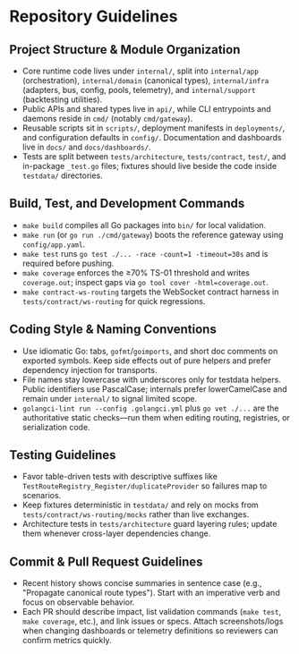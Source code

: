 # Repository Guidelines

## Project Structure & Module Organization
- Core runtime code lives under `internal/`, split into `internal/app` (orchestration), `internal/domain` (canonical types), `internal/infra` (adapters, bus, config, pools, telemetry), and `internal/support` (backtesting utilities).
- Public APIs and shared types live in `api/`, while CLI entrypoints and daemons reside in `cmd/` (notably `cmd/gateway`).
- Reusable scripts sit in `scripts/`, deployment manifests in `deployments/`, and configuration defaults in `config/`. Documentation and dashboards live in `docs/` and `docs/dashboards/`.
- Tests are split between `tests/architecture`, `tests/contract`, `test/`, and in-package `_test.go` files; fixtures should live beside the code inside `testdata/` directories.

## Build, Test, and Development Commands
- `make build` compiles all Go packages into `bin/` for local validation.
- `make run` (or `go run ./cmd/gateway`) boots the reference gateway using `config/app.yaml`.
- `make test` runs `go test ./... -race -count=1 -timeout=30s` and is required before pushing.
- `make coverage` enforces the ≥70% TS-01 threshold and writes `coverage.out`; inspect gaps via `go tool cover -html=coverage.out`.
- `make contract-ws-routing` targets the WebSocket contract harness in `tests/contract/ws-routing` for quick regressions.

## Coding Style & Naming Conventions
- Use idiomatic Go: tabs, `gofmt`/`goimports`, and short doc comments on exported symbols. Keep side effects out of pure helpers and prefer dependency injection for transports.
- File names stay lowercase with underscores only for testdata helpers. Public identifiers use PascalCase; internals prefer lowerCamelCase and remain under `internal/` to signal limited scope.
- `golangci-lint run --config .golangci.yml` plus `go vet ./...` are the authoritative static checks—run them when editing routing, registries, or serialization code.

## Testing Guidelines
- Favor table-driven tests with descriptive suffixes like `TestRouteRegistry_Register/duplicateProvider` so failures map to scenarios.
- Keep fixtures deterministic in `testdata/` and rely on mocks from `tests/contract/ws-routing/mocks` rather than live exchanges.
- Architecture tests in `tests/architecture` guard layering rules; update them whenever cross-layer dependencies change.

## Commit & Pull Request Guidelines
- Recent history shows concise summaries in sentence case (e.g., "Propagate canonical route types"). Start with an imperative verb and focus on observable behavior.
- Each PR should describe impact, list validation commands (`make test`, `make coverage`, etc.), and link issues or specs. Attach screenshots/logs when changing dashboards or telemetry definitions so reviewers can confirm metrics quickly.
